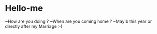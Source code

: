 # Hello-me

~How are you doing ?
~When are you coming home ?
~May b this year or directly after my Marriage :-)
